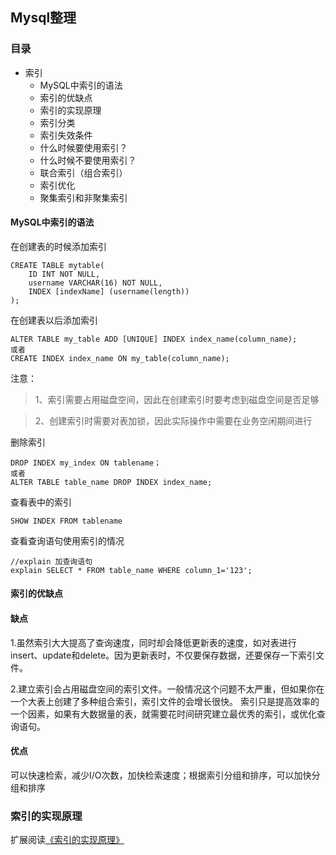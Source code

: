 ## Mysql整理

### 目录
- 索引
  - MySQL中索引的语法
  - 索引的优缺点
  - 索引的实现原理
  - 索引分类
  - 索引失效条件
  - 什么时候要使用索引？
  - 什么时候不要使用索引？
  - 联合索引（组合索引）
  - 索引优化
  - 聚集索引和非聚集索引
  

#### MySQL中索引的语法

在创建表的时候添加索引
```
CREATE TABLE mytable(  
    ID INT NOT NULL,   
    username VARCHAR(16) NOT NULL,  
    INDEX [indexName] (username(length))  
); 

```

在创建表以后添加索引
```
ALTER TABLE my_table ADD [UNIQUE] INDEX index_name(column_name);
或者
CREATE INDEX index_name ON my_table(column_name);

```

注意：
> 1、索引需要占用磁盘空间，因此在创建索引时要考虑到磁盘空间是否足够

> 2、创建索引时需要对表加锁，因此实际操作中需要在业务空闲期间进行

删除索引
```
DROP INDEX my_index ON tablename；
或者
ALTER TABLE table_name DROP INDEX index_name;

```

查看表中的索引
```
SHOW INDEX FROM tablename
```

查看查询语句使用索引的情况
```
//explain 加查询语句
explain SELECT * FROM table_name WHERE column_1='123';
```

#### 索引的优缺点

#### 缺点

1.虽然索引大大提高了查询速度，同时却会降低更新表的速度，如对表进行insert、update和delete。因为更新表时，不仅要保存数据，还要保存一下索引文件。

2.建立索引会占用磁盘空间的索引文件。一般情况这个问题不太严重，但如果你在一个大表上创建了多种组合索引，索引文件的会增长很快。
索引只是提高效率的一个因素，如果有大数据量的表，就需要花时间研究建立最优秀的索引，或优化查询语句。

#### 优点
可以快速检索，减少I/O次数，加快检索速度；根据索引分组和排序，可以加快分组和排序


### 索引的实现原理
扩展阅读[《索引的实现原理》](https://cloud.tencent.com/developer/article/1125452)
